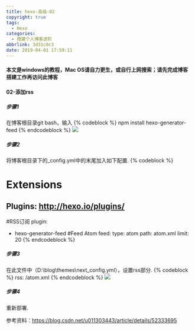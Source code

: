 ```yaml
---
title: hexo-高级-02
copyright: true
tags:
  - Hexo
categories:
  - 搭建个人博客进阶
abbrlink: 3d31c0c3
date: 2019-04-01 17:59:11
---
```

#### 本文是windows的教程，Mac OS请自力更生，或自行上网搜索；请先完成博客搭建工作再访问此博客
#### 02-添加rss
##### 步骤1
在博客根目录git bash，输入
{% codeblock %}
npm install hexo-generator-feed
{% endcodeblock %}
![](https://serverless-page-bucket-jm08mud0-1300042459.cos-website.ap-shanghai.myqcloud.com/pic22.jpg)
##### 步骤2
将博客根目录下的_config.yml中的末尾加入如下配置.
{% codeblock %}
# Extensions
## Plugins: http://hexo.io/plugins/
#RSS订阅
plugin:
- hexo-generator-feed
#Feed Atom
feed:
type: atom
path: atom.xml
limit: 20
{% endcodeblock %}
##### 步骤3
在此文件中（D:\blog\themes\next\_config.yml），设置rss部分.
{% codeblock %}
rss: /atom.xml
{% endcodeblock %}
![](https://serverless-page-bucket-jm08mud0-1300042459.cos-website.ap-shanghai.myqcloud.com/pic23.jpg)
##### 步骤4
重新部署.

参考资料：https://blog.csdn.net/u011303443/article/details/52333695
